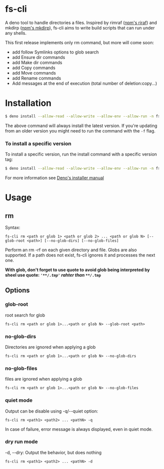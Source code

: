 # fs-cli
 A deno tool to handle directories a files. Inspired by rimraf ([npm's riraf](https://www.npmjs.com/package/rimraf)) and mkdirp ([npm's mkdirp](https://www.npmjs.com/package/mkdirp)), fs-cli aims to write build scripts that can run under any shells.

 This first release implements only rm command, but more will come soon:
  * add follow Symlinks options to glob search
  * add Ensure dir commands
  * add Make dir commands
  * add Copy commands
  * add Move commands
  * add Rename commands
  * Add messages at the end of execution (total number of deletion:copy...)

# Installation

```sh
$ deno install --allow-read --allow-write --allow-env --allow-run -n fs_cli https://deno.land/x/fs_cli@v0.1.0/cli.ts
```
The above command will always install the latest version. If you're updating from an older version you might need to run the command with the `-f` flag.

### To install a specific version
To install a specific version, run the install command with a specific version tag:

```sh
$ deno install --allow-read --allow-write --allow-env --allow-run -n fs_cli https://deno.land/x/fs_cli@<version>/cli.ts
```
For more information see [Deno's installer manual](https://deno.land/manual/tools/script_installer)

# Usage
## rm
Syntax:
```
fs-cli rm <path or glob 1> <path or glob 2> ... <path or glob N> [--glob-root <path>] [--no-glob-dirs] [--no-glob-files]
```
Perform an rm -rf on each given directory and file. Globs are also supported.
If a path does not exist, fs-cli ignores it and processes the next one.

**With glob, don't forget to use quote to avoid glob being interpreted by sheel use quote: <code>'\*\*/*.tmp'</code> rahter than <code>\*\*/*.tmp**</code>

## Options
### glob-root
root search for glob
```
fs-cli rm <path or glob 1>...<path or glob N> --glob-root <path>
```

### no-glob-dirs
Directories are ignored when applying a glob
```
fs-cli rm <path or glob 1>...<path or glob N> --no-glob-dirs
```

### no-glob-files
files are ignored when applying a glob
```
fs-cli rm <path or glob 1>...<path or glob N> --no-glob-files
```

###
### quiet mode
Output can be disable using -q/--quiet option:
```
fs-cli rm <path1> <path2> ... <pathN> -q
```
In case of failure, error message is always displayed, even in quiet mode.

### dry run mode
-d, --dry: Output the behavior, but does nothing
```
fs-cli rm <path1> <path2> ... <pathN> -d
```
